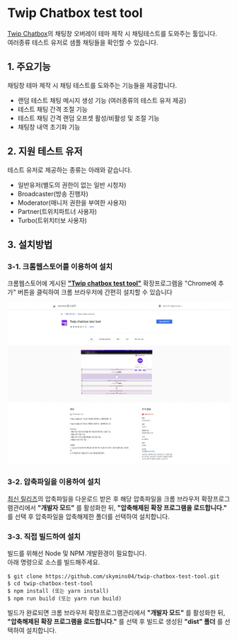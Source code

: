 # Twip Chatbox test tool

[Twip Chatbox](https://twip.kr/)의 채팅창 오버레이 테마 제작 시 채팅테스트를 도와주는 툴입니다.  
여러종류 테스트 유저로 샘플 채팅들을 확인할 수 있습니다.

## 1. 주요기능

채팅창 테마 제작 시 채팅 테스트를 도와주는 기능들을 제공합니다.

- 랜덤 테스트 채팅 메시지 생성 기능 (여러종류의 테스트 유저 제공)
- 테스트 채팅 간격 조절 기능
- 테스트 채팅 간격 랜덤 오프셋 활성/비활성 및 조절 기능
- 채팅창 내역 초기화 기능

## 2. 지원 테스트 유저

테스트 유저로 제공하는 종류는 아래와 같습니다.

- 일반유저(별도의 권한이 없는 일반 시청자)
- Broadcaster(방송 진행자)
- Moderator(매니저 권한을 부여한 사용자)
- Partner(트위치파트너 사용자)
- Turbo(트위치터보 사용자)

## 3. 설치방법

### 3-1. 크롬웹스토어를 이용하여 설치

크롬웹스토어에 게시된 [**"Twip chatbox test tool"**](https://chrome.google.com/webstore/detail/twip-chatbox-test-tool/dmpokkhjjinmldokleiiibigbieikdoa) 확장프로그램을 "Chrome에 추가" 버튼을 클릭하여 크롬 브라우저에 간편히 설치할 수 있습니다

![Twip Chatbox test tool Chrome WebStore](/readme/readme_1.png)

### 3-2. 압축파일을 이용하여 설치

[최신 릴리즈](https://github.com/skymins04/twip-chatbox-test-tool/releases/tag/main)의 압축파일을 다운로드 받은 후 해당 압축파일을 크롬 브라우저 확장프로그램관리에서 **"개발자 모드"** 를 활성화한 뒤, **"압축해제된 확장 프로그램을 로드합니다."** 를 선택 후 압축파일을 압축해제한 폴더를 선택하여 설치합니다.

### 3-3. 직접 빌드하여 설치

빌드를 위해선 Node 및 NPM 개발환경이 필요합니다.  
아래 명령으로 소스를 빌드해주세요.

```
$ git clone https://github.com/skymins04/twip-chatbox-test-tool.git
$ cd twip-chatbox-test-tool
$ npm install (또는 yarn install)
$ npm run build (또는 yarn run build)
```

빌드가 완료되면 크롬 브라우저 확장프로그램관리에서 **"개발자 모드"** 를 활성화한 뒤, **"압축해제된 확장 프로그램을 로드합니다."** 를 선택 후 빌드로 생성된 **"dist" 폴더** 를 선택하여 설치합니다.
